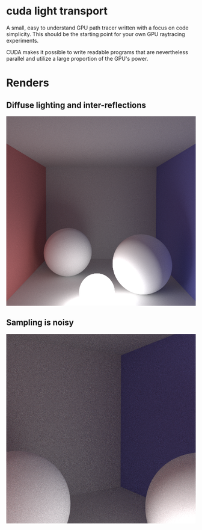 # cuda light transport

A small, easy to understand GPU path tracer written with a focus on
code simplicity. This should be the starting point for your own GPU
raytracing experiments.

CUDA makes it possible to write readable programs that are
nevertheless parallel and utilize a large proportion of the GPU's
power.

# Renders

## Diffuse lighting and inter-reflections

![render 1](./renders/30-10-16-01-21-38.png)

## Sampling is noisy

![render 2](./renders/30-10-16-01-27-01.png)